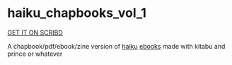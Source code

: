 haiku_chapbooks_vol_1
===============

[GET IT ON SCRIBD](http://www.scribd.com/doc/238329116/Haiku-Chapbooks-Vol-1)



A chapbook/pdf/ebook/zine version of [haiku](https://github.com/coleww/haiku_ebooks) [ebooks](https://twitter.com/haiku_ebooks) made with kitabu and prince or whatever

